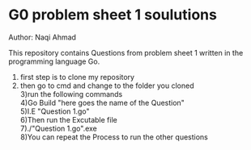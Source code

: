 # G0 problem sheet 1 soulutions
Author: Naqi Ahmad

This repository contains Questions from problem sheet 1 written in the programming language Go.

1) first step is to clone my repository                                                                                                 
2) then go to cmd and change to the folder you cloned                                                                              
3)run the following commands                                                                                                         
4)Go Build "here goes the name of the Question"                                                                                      
5)I.E "Question 1.go"                                                                                                              
6)Then run the Excutable file                                                                                               
7)./"Question 1.go".exe                                                                                                             
8)You can repeat the Process to run the other questions                                                                                   

